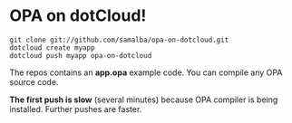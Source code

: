 OPA on dotCloud!
================

    git clone git://github.com/samalba/opa-on-dotcloud.git
    dotcloud create myapp
    dotcloud push myapp opa-on-dotcloud

The repos contains an __app.opa__ example code. You can compile any OPA
source code.

__The first push is slow__ (several minutes) because OPA compiler is being
installed. Further pushes are faster.
